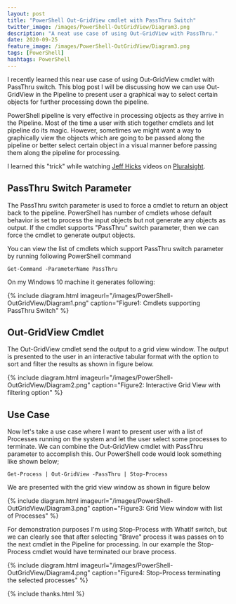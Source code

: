 ```yaml
---
layout: post
title: "PowerShell Out-GridView cmdlet with PassThru Switch"
twitter_image: /images/PowerShell-OutGridView/Diagram3.png
description: "A neat use case of using Out-GridView with PassThru."
date: 2020-09-25
feature_image: /images/PowerShell-OutGridView/Diagram3.png
tags: [PowerShell]
hashtags: PowerShell
---
```

I recently learned this near use case of using Out-GridView cmdlet with PassThru switch. This blog post I will be discussing how we can use Out-GridView in the Pipeline to present user a graphical way to select certain objects for further processing down the pipeline.
<!--more-->

PowerShell pipeline is very effective in processing objects as they arrive in the Pipeline. Most of the time a user with stich together cmdlets and let pipeline do its magic. However, sometimes we might want a way to graphically view the objects which are going to be passed along the pipeline or better select certain object in a visual manner before passing them along the pipeline for processing.

I learned this "trick" while watching [Jeff Hicks](https://twitter.com/JeffHicks) videos on [Pluralsight](https://pluralsight.com).

## PassThru Switch Parameter
The PassThru switch parameter is used to force a cmdlet to return an object back to the pipeline. PowerShell has number of cmdlets whose default behavior is set to process the input objects but not generate any objects as output. If the cmdlet supports "PassThru" switch parameter, then we can force the cmdlet to generate output objects.

You can view the list of cmdlets which support PassThru switch parameter by running following PowerShell command
```
Get-Command -ParameterName PassThru
```
On my Windows 10 machine it generates following:

{% include diagram.html imageurl="/images/PowerShell-OutGridView/Diagram1.png" caption="Figure1: Cmdlets supporting PassThru Switch" %}

## Out-GridView Cmdlet

The Out-GridView cmdlet send the output to a grid view window. The output is presented to the user in an interactive tabular format with the option to sort and filter the results as shown in figure below.

{% include diagram.html imageurl="/images/PowerShell-OutGridView/Diagram2.png" caption="Figure2: Interactive Grid View with filtering option" %}

## Use Case

Now let's take a use case where I want to present user with a list of Processes running on the system and let the user select some processes to terminate. We can combine the Out-GridView cmdlet with PassThru parameter to accomplish this.
Our PowerShell code would look something like shown below; 

```
Get-Process | Out-GridView -PassThru | Stop-Process
```
We are presented with the grid view window as shown in figure below

{% include diagram.html imageurl="/images/PowerShell-OutGridView/Diagram3.png" caption="Figure3: Grid View window with list of Processes" %}

For demonstration purposes I'm using Stop-Process with WhatIf switch, but we can clearly see that after selecting "Brave" process it was passes on to the next cmdlet in the Pipeline for processing. In our example the Stop-Process cmdlet would have terminated our brave process.

{% include diagram.html imageurl="/images/PowerShell-OutGridView/Diagram4.png" caption="Figure4: Stop-Process terminating the selected processes" %}


{% include thanks.html %}